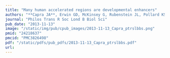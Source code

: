 ```yaml
---
title: "Many human accelerated regions are developmental enhancers"
authors: "**Capra JA**, Erwin GD, McKinsey G, Rubenstein JL, Pollard KS."
journal: "Philos Trans R Soc Lond B Biol Sci"
pub_date: "2013-11-13"
image: "/static/img/pub/cpub_images/2013-11-13_Capra_ptrslbbs.png"
pmid: "24218637"
pmcid: "PMC3826498"
pdf: "/static/pdfs/pub_pdfs/2013-11-13_Capra_ptrslbbs.pdf"
url: 
---
```

